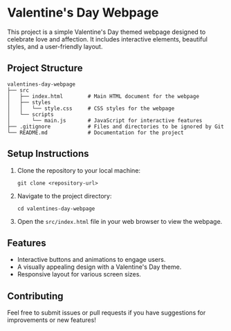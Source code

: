 # Valentine's Day Webpage

This project is a simple Valentine's Day themed webpage designed to celebrate love and affection. It includes interactive elements, beautiful styles, and a user-friendly layout.

## Project Structure

```
valentines-day-webpage
├── src
│   ├── index.html        # Main HTML document for the webpage
│   ├── styles
│   │   └── style.css     # CSS styles for the webpage
│   └── scripts
│       └── main.js       # JavaScript for interactive features
├── .gitignore            # Files and directories to be ignored by Git
└── README.md             # Documentation for the project
```

## Setup Instructions

1. Clone the repository to your local machine:
   ```
   git clone <repository-url>
   ```

2. Navigate to the project directory:
   ```
   cd valentines-day-webpage
   ```

3. Open the `src/index.html` file in your web browser to view the webpage.

## Features

- Interactive buttons and animations to engage users.
- A visually appealing design with a Valentine's Day theme.
- Responsive layout for various screen sizes.

## Contributing

Feel free to submit issues or pull requests if you have suggestions for improvements or new features!